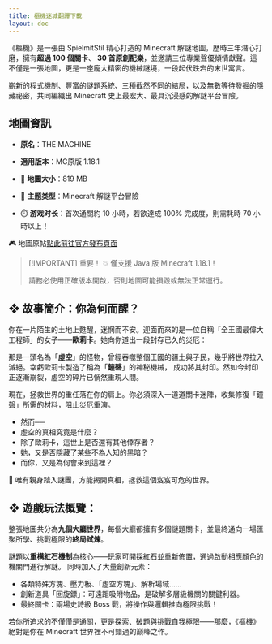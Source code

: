 ```yaml
---
title: 樞機迷城翻譯下載
layout: doc
---
```


《樞機》是一張由 SpielmitStil 精心打造的 Minecraft 解謎地圖，歷時三年潛心打磨，擁有**超過 100 個關卡**、
**30 首原創配樂**，並邀請三位專業聲優傾情獻聲。這不僅是一張地圖，更是一座龐大精密的機械謎境，一段起伏跌宕的末世寓言。

嶄新的程式機制、豐富的謎題系統、三種截然不同的結局，以及無數等待發掘的隱藏祕密，共同編織出 Minecraft 史上最宏大、最具沉浸感的解謎平台冒險。

## 地圖資訊

- **原名**：THE MACHINE
- **適用版本**：MC原版 1.18.1

- 📂 **地圖大小**：819 MB
- 🧠 **主题类型**：Minecraft 解謎平台冒險
- ⏱️ **游戏时长**：首次通關約 10 小時，若欲達成 100% 完成度，則需耗時 70 小時以上！

🎮 地圖原帖[點此前往官方發布頁面](https://www.planetminecraft.com/project/the-machine-a-minecraft-1-18-1-puzzlemap)

> [!IMPORTANT] 重要！
> 💥 僅支援 Java 版 Minecraft 1.18.1！
>
> 請務必使用正確版本開啟，否則地圖可能損毀或無法正常運行。

<DownloadLinks :methods="[
  { id: 'mapdl', text: '下載地圖和翻譯', icon: '/imgs/svg/123.svg', link: '[https:](https://www.123684.com/s/99kKVv-0JdEh)' },
  { id: 'bilibili', text: '宣傳片', icon: '/imgs/svg/bilibili.svg', link: 'https://www.bilibili.com/video/BV1cnTMz4EtC' },
  { id: 'bilibili2', text: '解謎攻略', icon: '/imgs/svg/bilibili.svg', link: 'https://www.bilibili.com/video/BV1wETMzZEbJ' },
  { id: 'planetminecraft', text: '地圖原帖', icon: '/imgs/svg/planetminecraft.svg', link: 'https://www.planetminecraft.com/project/the-machine-a-minecraft-1-18-1-puzzlemap' },
  { id: 'lazy', text: '懶漢下載', icon: '/imgs/lazydl.png', link: '[/tw/doing](https://www.123684.com/s/99kKVv-0JdEh)' }
]" />

## ❖ 故事簡介：你為何而醒？

你在一片陌生的土地上甦醒，迷惘而不安。迎面而來的是一位自稱「全王國最偉大工程師」的女子——**歐莉卡**。她向你道出一段封存已久的災厄：

那是一頭名為「**虛空**」的怪物，曾經吞噬整個王國的疆土與子民，幾乎將世界拉入滅絕。幸虧歐莉卡製造了稱為「**鐘磬**」的神秘機械，
成功將其封印。然如今封印正逐漸崩裂，虛空的碎片已悄然重現人間。

現在，拯救世界的重任落在你的肩上。你必須深入一道道關卡迷陣，收集修復「鐘磬」所需的材料，阻止災厄重演。

- 然而──
- 虛空的真相究竟是什麼？
- 除了歐莉卡，這世上是否還有其他倖存者？
- 她，又是否隱藏了某些不為人知的黑暗？
- 而你，又是為何會來到這裡？

🌌 唯有親身踏入謎團，方能揭開真相，拯救這個岌岌可危的世界。

## ❖ 遊戲玩法概覽：

整張地圖共分為**九個大廳世界**，每個大廳都擁有多個謎題關卡，並最終通向一場匯聚所學、挑戰極限的**終局試煉**。

謎題以**重構紅石機制**為核心——玩家可開採紅石並重新佈置，通過啟動相應顏色的機關門進行解謎。 同時加入了大量創新元素：

- 各類特殊方塊、壓力板、「虛空方塊」、解析場域……
- 創新道具「回旋鏢」：可遠距吸附物品，是破解多層級機關的關鍵利器。
- 最終關卡：兩場史詩級 Boss 戰，將操作與邏輯推向極限挑戰！

若你所追求的不僅僅是通關，更是探索、破題與挑戰自我極限——那麼，《樞機》絕對是你在 Minecraft 世界裡不可錯過的巔峰之作。

<DocSupport />
